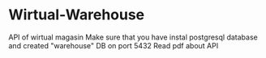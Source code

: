 # Wirtual-Warehouse

API of wirtual magasin
Make sure that you have instal postgresql database and created "warehouse" DB on port 5432
Read pdf about API
